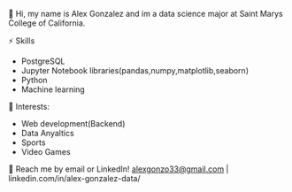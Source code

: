 👋 Hi, my name is Alex Gonzalez and im a data science major at Saint Marys College of California. 
 
 ⚡ Skills
 - PostgreSQL
 - Jupyter Notebook libraries(pandas,numpy,matplotlib,seaborn)
 - Python
 - Machine learning

🌱 Interests:
- Web development(Backend)
- Data Anyaltics
- Sports
- Video Games

💬 Reach me by email or LinkedIn! alexgonzo33@gmail.com | linkedin.com/in/alex-gonzalez-data/



<!---
spon7ge/spon7ge is a ✨ special ✨ repository because its `README.md` (this file) appears on your GitHub profile.
You can click the Preview link to take a look at your changes.
--->
